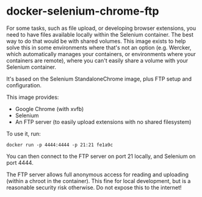 # docker-selenium-chrome-ftp

For some tasks, such as file upload, or developing browser extensions, you need to have files available 
locally within the Selenium container. The best way to do that would be with shared volumes. This image 
exists to help solve this in some environments where that's not an option (e.g. Wercker, which automatically 
manages your containers, or environments where your containers are remote), where you can't easily share a volume
with your Selenium container.

It's based on the Selenium StandaloneChrome image, plus FTP setup and configuration.

This image provides:
* Google Chrome (with xvfb)
* Selenium
* An FTP server (to easily upload extensions with no shared filesystem)

To use it, run:

```
docker run -p 4444:4444 -p 21:21 fe1a9c
```

You can then connect to the FTP server on port 21 locally, and Selenium on port 4444.

The FTP server allows full anonymous access for reading and uploading (within a chroot in the container). This
fine for local development, but is a reasonable security risk otherwise. Do not expose this to the internet!
